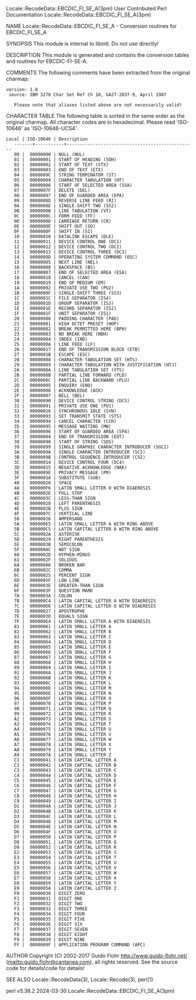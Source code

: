 Locale::RecodeData::EBCDIC_FI_SE_A(3pm)			      User Contributed Perl Documentation		       Locale::RecodeData::EBCDIC_FI_SE_A(3pm)

NAME
       Locale::RecodeData::EBCDIC_FI_SE_A - Conversion routines for EBCDIC_FI_SE_A

SYNOPSIS
       This module is internal to libintl.  Do not use directly!

DESCRIPTION
       This module is generated and contains the conversion tables and routines for EBCDIC-FI-SE-A.

COMMENTS
       The following comments have been extracted from the original charmap:

	version: 1.0
	 source: IBM 3270 Char Set Ref Ch 10, GA27-2837-9, April 1987

       Please note that aliases listed above are not necessarily valid!

CHARACTER TABLE
       The following table is sorted in the same order as the original charmap.	 All character codes are in hexadecimal.  Please read 'ISO-10646' as
       'ISO-10646-UCS4'.

	Local | ISO-10646 | Description
       -------+-----------+-------------------------------------------------
	   00 |	 00000000 | NULL (NUL)
	   01 |	 00000001 | START OF HEADING (SOH)
	   02 |	 00000002 | START OF TEXT (STX)
	   03 |	 00000003 | END OF TEXT (ETX)
	   04 |	 0000009C | STRING TERMINATOR (ST)
	   05 |	 00000009 | CHARACTER TABULATION (HT)
	   06 |	 00000086 | START OF SELECTED AREA (SSA)
	   07 |	 0000007F | DELETE (DEL)
	   08 |	 00000097 | END OF GUARDED AREA (EPA)
	   09 |	 0000008D | REVERSE LINE FEED (RI)
	   0A |	 0000008E | SINGLE-SHIFT TWO (SS2)
	   0B |	 0000000B | LINE TABULATION (VT)
	   0C |	 0000000C | FORM FEED (FF)
	   0D |	 0000000D | CARRIAGE RETURN (CR)
	   0E |	 0000000E | SHIFT OUT (SO)
	   0F |	 0000000F | SHIFT IN (SI)
	   10 |	 00000010 | DATALINK ESCAPE (DLE)
	   11 |	 00000011 | DEVICE CONTROL ONE (DC1)
	   12 |	 00000012 | DEVICE CONTROL TWO (DC2)
	   13 |	 00000013 | DEVICE CONTROL THREE (DC3)
	   14 |	 0000009D | OPERATING SYSTEM COMMAND (OSC)
	   15 |	 00000085 | NEXT LINE (NEL)
	   16 |	 00000008 | BACKSPACE (BS)
	   17 |	 00000087 | END OF SELECTED AREA (ESA)
	   18 |	 00000018 | CANCEL (CAN)
	   19 |	 00000019 | END OF MEDIUM (EM)
	   1A |	 00000092 | PRIVATE USE TWO (PU2)
	   1B |	 0000008F | SINGLE-SHIFT THREE (SS3)
	   1C |	 0000001C | FILE SEPARATOR (IS4)
	   1D |	 0000001D | GROUP SEPARATOR (IS3)
	   1E |	 0000001E | RECORD SEPARATOR (IS2)
	   1F |	 0000001F | UNIT SEPARATOR (IS1)
	   20 |	 00000080 | PADDING CHARACTER (PAD)
	   21 |	 00000081 | HIGH OCTET PRESET (HOP)
	   22 |	 00000082 | BREAK PERMITTED HERE (BPH)
	   23 |	 00000083 | NO BREAK HERE (NBH)
	   24 |	 00000084 | INDEX (IND)
	   25 |	 0000000A | LINE FEED (LF)
	   26 |	 00000017 | END OF TRANSMISSION BLOCK (ETB)
	   27 |	 0000001B | ESCAPE (ESC)
	   28 |	 00000088 | CHARACTER TABULATION SET (HTS)
	   29 |	 00000089 | CHARACTER TABULATION WITH JUSTIFICATION (HTJ)
	   2A |	 0000008A | LINE TABULATION SET (VTS)
	   2B |	 0000008B | PARTIAL LINE FORWARD (PLD)
	   2C |	 0000008C | PARTIAL LINE BACKWARD (PLU)
	   2D |	 00000005 | ENQUIRY (ENQ)
	   2E |	 00000006 | ACKNOWLEDGE (ACK)
	   2F |	 00000007 | BELL (BEL)
	   30 |	 00000090 | DEVICE CONTROL STRING (DCS)
	   31 |	 00000091 | PRIVATE USE ONE (PU1)
	   32 |	 00000016 | SYNCHRONOUS IDLE (SYN)
	   33 |	 00000093 | SET TRANSMIT STATE (STS)
	   34 |	 00000094 | CANCEL CHARACTER (CCH)
	   35 |	 00000095 | MESSAGE WAITING (MW)
	   36 |	 00000096 | START OF GUARDED AREA (SPA)
	   37 |	 00000004 | END OF TRANSMISSION (EOT)
	   38 |	 00000098 | START OF STRING (SOS)
	   39 |	 00000099 | SINGLE GRAPHIC CHARACTER INTRODUCER (SGCI)
	   3A |	 0000009A | SINGLE CHARACTER INTRODUCER (SCI)
	   3B |	 0000009B | CONTROL SEQUENCE INTRODUCER (CSI)
	   3C |	 00000014 | DEVICE CONTROL FOUR (DC4)
	   3D |	 00000015 | NEGATIVE ACKNOWLEDGE (NAK)
	   3E |	 0000009E | PRIVACY MESSAGE (PM)
	   3F |	 0000001A | SUBSTITUTE (SUB)
	   40 |	 00000020 | SPACE
	   4A |	 000000F6 | LATIN SMALL LETTER O WITH DIAERESIS
	   4B |	 0000002E | FULL STOP
	   4C |	 0000003C | LESS-THAN SIGN
	   4D |	 00000028 | LEFT PARENTHESIS
	   4E |	 0000002B | PLUS SIGN
	   4F |	 0000007C | VERTICAL LINE
	   50 |	 00000026 | AMPERSAND
	   5A |	 000000E5 | LATIN SMALL LETTER A WITH RING ABOVE
	   5B |	 000000C5 | LATIN CAPITAL LETTER A WITH RING ABOVE
	   5C |	 0000002A | ASTERISK
	   5D |	 00000029 | RIGHT PARENTHESIS
	   5E |	 0000003B | SEMICOLON
	   5F |	 000000AC | NOT SIGN
	   60 |	 0000002D | HYPHEN-MINUS
	   61 |	 0000002F | SOLIDUS
	   6A |	 000000A6 | BROKEN BAR
	   6B |	 0000002C | COMMA
	   6C |	 00000025 | PERCENT SIGN
	   6D |	 0000005F | LOW LINE
	   6E |	 0000003E | GREATER-THAN SIGN
	   6F |	 0000003F | QUESTION MARK
	   7A |	 0000003A | COLON
	   7B |	 000000C4 | LATIN CAPITAL LETTER A WITH DIAERESIS
	   7C |	 000000D6 | LATIN CAPITAL LETTER O WITH DIAERESIS
	   7D |	 00000027 | APOSTROPHE
	   7E |	 0000003D | EQUALS SIGN
	   7F |	 000000E4 | LATIN SMALL LETTER A WITH DIAERESIS
	   81 |	 00000061 | LATIN SMALL LETTER A
	   82 |	 00000062 | LATIN SMALL LETTER B
	   83 |	 00000063 | LATIN SMALL LETTER C
	   84 |	 00000064 | LATIN SMALL LETTER D
	   85 |	 00000065 | LATIN SMALL LETTER E
	   86 |	 00000066 | LATIN SMALL LETTER F
	   87 |	 00000067 | LATIN SMALL LETTER G
	   88 |	 00000068 | LATIN SMALL LETTER H
	   89 |	 00000069 | LATIN SMALL LETTER I
	   91 |	 0000006A | LATIN SMALL LETTER J
	   92 |	 0000006B | LATIN SMALL LETTER K
	   93 |	 0000006C | LATIN SMALL LETTER L
	   94 |	 0000006D | LATIN SMALL LETTER M
	   95 |	 0000006E | LATIN SMALL LETTER N
	   96 |	 0000006F | LATIN SMALL LETTER O
	   97 |	 00000070 | LATIN SMALL LETTER P
	   98 |	 00000071 | LATIN SMALL LETTER Q
	   99 |	 00000072 | LATIN SMALL LETTER R
	   A2 |	 00000073 | LATIN SMALL LETTER S
	   A3 |	 00000074 | LATIN SMALL LETTER T
	   A4 |	 00000075 | LATIN SMALL LETTER U
	   A5 |	 00000076 | LATIN SMALL LETTER V
	   A6 |	 00000077 | LATIN SMALL LETTER W
	   A7 |	 00000078 | LATIN SMALL LETTER X
	   A8 |	 00000079 | LATIN SMALL LETTER Y
	   A9 |	 0000007A | LATIN SMALL LETTER Z
	   C1 |	 00000041 | LATIN CAPITAL LETTER A
	   C2 |	 00000042 | LATIN CAPITAL LETTER B
	   C3 |	 00000043 | LATIN CAPITAL LETTER C
	   C4 |	 00000044 | LATIN CAPITAL LETTER D
	   C5 |	 00000045 | LATIN CAPITAL LETTER E
	   C6 |	 00000046 | LATIN CAPITAL LETTER F
	   C7 |	 00000047 | LATIN CAPITAL LETTER G
	   C8 |	 00000048 | LATIN CAPITAL LETTER H
	   C9 |	 00000049 | LATIN CAPITAL LETTER I
	   D1 |	 0000004A | LATIN CAPITAL LETTER J
	   D2 |	 0000004B | LATIN CAPITAL LETTER K
	   D3 |	 0000004C | LATIN CAPITAL LETTER L
	   D4 |	 0000004D | LATIN CAPITAL LETTER M
	   D5 |	 0000004E | LATIN CAPITAL LETTER N
	   D6 |	 0000004F | LATIN CAPITAL LETTER O
	   D7 |	 00000050 | LATIN CAPITAL LETTER P
	   D8 |	 00000051 | LATIN CAPITAL LETTER Q
	   D9 |	 00000052 | LATIN CAPITAL LETTER R
	   E2 |	 00000053 | LATIN CAPITAL LETTER S
	   E3 |	 00000054 | LATIN CAPITAL LETTER T
	   E4 |	 00000055 | LATIN CAPITAL LETTER U
	   E5 |	 00000056 | LATIN CAPITAL LETTER V
	   E6 |	 00000057 | LATIN CAPITAL LETTER W
	   E7 |	 00000058 | LATIN CAPITAL LETTER X
	   E8 |	 00000059 | LATIN CAPITAL LETTER Y
	   E9 |	 0000005A | LATIN CAPITAL LETTER Z
	   F0 |	 00000030 | DIGIT ZERO
	   F1 |	 00000031 | DIGIT ONE
	   F2 |	 00000032 | DIGIT TWO
	   F3 |	 00000033 | DIGIT THREE
	   F4 |	 00000034 | DIGIT FOUR
	   F5 |	 00000035 | DIGIT FIVE
	   F6 |	 00000036 | DIGIT SIX
	   F7 |	 00000037 | DIGIT SEVEN
	   F8 |	 00000038 | DIGIT EIGHT
	   F9 |	 00000039 | DIGIT NINE
	   FF |	 0000009F | APPLICATION PROGRAM COMMAND (APC)

AUTHOR
       Copyright (C) 2002-2017 Guido Flohr <http://www.guido-flohr.net/> (<mailto:guido.flohr@cantanea.com>), all rights reserved.  See the source code for
       details!code for details!

SEE ALSO
       Locale::RecodeData(3), Locale::Recode(3), perl(1)

perl v5.38.2								  2024-03-30				       Locale::RecodeData::EBCDIC_FI_SE_A(3pm)
